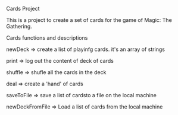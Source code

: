 Cards Project 

This is a project to create a set of cards for the game of Magic: The Gathering.

Cards functions and descriptions

newDeck => create a list of playinfg cards. it's an array of strings

print => log out the content of deck of cards

shuffle => shufle all the cards in the deck

deal => create a 'hand' of cards

saveToFile => save a list of cardsto a file on the local machine

newDeckFromFile => Load a list of cards from the local machine